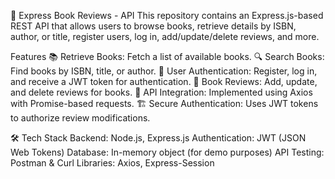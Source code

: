 📖 Express Book Reviews - API
This repository contains an Express.js-based REST API that allows users to browse books, retrieve details by ISBN, author, or title, register users, log in, add/update/delete reviews, and more.

 Features
📚 Retrieve Books: Fetch a list of available books.
🔍 Search Books: Find books by ISBN, title, or author.
🔑 User Authentication: Register, log in, and receive a JWT token for authentication.
📝 Book Reviews: Add, update, and delete reviews for books.
🔗 API Integration: Implemented using Axios with Promise-based requests.
🏗️ Secure Authentication: Uses JWT tokens to authorize review modifications.

🛠️ Tech Stack
Backend: Node.js, Express.js
Authentication: JWT (JSON Web Tokens)
Database: In-memory object (for demo purposes)
API Testing: Postman & Curl
Libraries: Axios, Express-Session
